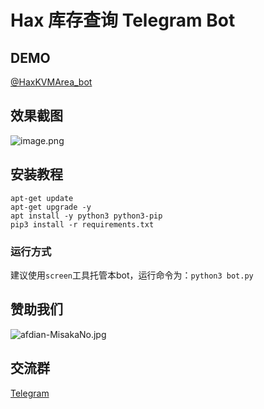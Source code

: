 # Hax 库存查询 Telegram Bot

## DEMO

[@HaxKVMArea_bot](https://t.me/HaxKVMArea_bot)

## 效果截图

![image.png](https://s2.loli.net/2021/12/26/bdvofKVANuFiMkc.png)

## 安装教程

```shell
apt-get update
apt-get upgrade -y
apt install -y python3 python3-pip
pip3 install -r requirements.txt
```

### 运行方式

建议使用`screen`工具托管本bot，运行命令为：`python3 bot.py`

## 赞助我们

![afdian-MisakaNo.jpg](https://s2.loli.net/2021/12/25/SimocqwhVg89NQJ.jpg)

## 交流群
[Telegram](https://t.me/misakanetcn)
